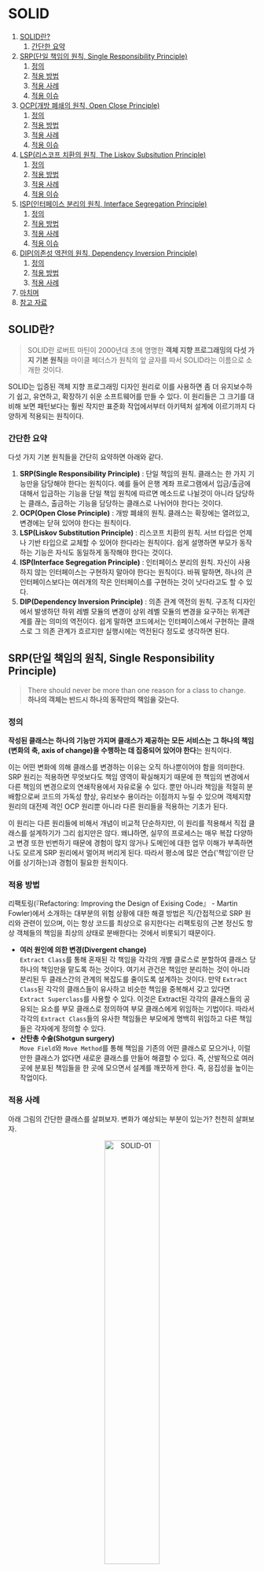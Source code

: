 # SOLID

1. [SOLID란?](#solid란)
   1. [간단한 요약](#간단한-요약)
2. [SRP(단일 책임의 원칙, Single Responsibility Principle)](#srp단일-책임의-원칙-single-responsibility-principle)
   1. [정의](#정의)
   2. [적용 방법](#적용-방법)
   3. [적용 사례](#적용-사례)
   4. [적용 이슈](#적용-이슈)
3. [OCP(개방 폐쇄의 원칙, Open Close Principle)](#ocp개방-폐쇄의-원칙-open-close-principle)
   1. [정의](#정의-1)
   2. [적용 방법](#적용-방법-1)
   3. [적용 사례](#적용-사례-1)
   4. [적용 이슈](#적용-이슈-1)
4. [LSP(리스코프 치환의 원칙, The Liskov Subsitution Principle)](#lsp리스코프-치환의-원칙-the-liskov-subsitution-principle)
   1. [정의](#정의-2)
   2. [적용 방법](#적용-방법-2)
   3. [적용 사례](#적용-사례-2)
   4. [적용 이슈](#적용-이슈-2)
5. [ISP(인터페이스 분리의 원칙, Interface Segregation Principle)](#isp인터페이스-분리의-원칙-interface-segregation-principle)
   1. [정의](#정의-3)
   2. [적용 방법](#적용-방법-3)
   3. [적용 사례](#적용-사례-3)
   4. [적용 이슈](#적용-이슈-3)
6. [DIP(의존성 역전의 원칙, Dependency Inversion Principle)](#dip의존성-역전의-원칙-dependency-inversion-principle)
   1. [정의](#정의-4)
   2. [적용 방법](#적용-방법-4)
   3. [적용 사례](#적용-사례-4)
7. [마치며](#마치며)
8. [참고 자료](#참고-자료)

## SOLID란?

> SOLID란 로버트 마틴이 2000년대 초에 명명한 **객체 지향 프로그래밍의 다섯 가지 기본 원칙**을 마이클 페더스가 원칙의 앞 글자를 따서 SOLID라는 이름으로 소개한 것이다.

SOLID는 입증된 객체 지향 프로그래밍 디자인 원리로 이를 사용하면 좀 더 유지보수하기 쉽고, 유연하고, 확장하기 쉬운 소프트웨어를 만들 수 있다. 이 원리들은 그 크기를 대비해 보면 패턴보다는 훨씬 작지만 표준화 작업에서부터 아키텍처 설계에 이르기까지 다양하게 적용되는 원칙이다.

### 간단한 요약

다섯 가지 기본 원칙들을 간단히 요약하면 아래와 같다.

1. **SRP(Single Responsibility Principle)** : 단일 책임의 원칙. 클래스는 한 가지 기능만을 담당해야 한다는 원칙이다. 예를 들어 은행 계좌 프로그램에서 입금/출금에 대해서 입금하는 기능을 단일 책임 원칙에 따르면 메소드로 나뉠것이 아니라 담당하는 클래스, 출금하는 기능을 담당하는 클래스로 나뉘어야 한다는 것이다.
2. **OCP(Open Close Principle)** : 개방 폐쇄의 원칙. 클래스는 확장에는 열려있고, 변경에는 닫혀 있어야 한다는 원칙이다.
3. **LSP(Liskov Substitution Principle)** : 리스코프 치환의 원칙. 서브 타입은 언제나 기반 타입으로 교체할 수 있어야 한다라는 원칙이다. 쉽게 설명하면 부모가 동작하는 기능은 자식도 동일하게 동작해야 한다는 것이다.
4. **ISP(Interface Segregation Principle)** : 인터페이스 분리의 원칙. 자신이 사용하지 않는 인터페이스는 구현하지 말아야 한다는 원칙이다. 바꿔 말하면, 하나의 큰 인터페이스보다는 여러개의 작은 인터페이스를 구현하는 것이 낫다라고도 할 수 있다.
5. **DIP(Dependency Inversion Principle)** : 의존 관계 역전의 원칙. 구조적 디자인에서 발생하던 하위 레벨 모듈의 변경이 상위 레벨 모듈의 변경을 요구하는 위계관계를 끊는 의미의 역전이다. 쉽게 말하면 코드에서는 인터페이스에서 구현하는 클래스로 그 의존 관계가 흐르지만 실행시에는 역전된다 정도로 생각하면 된다.

## SRP(단일 책임의 원칙, Single Responsibility Principle)

> There should never be more than one reason for a class to change.  
> **하나의 객체는 반드시 하나의 동작만의 책임을 갖는다.**

### 정의

**작성된 클래스는 하나의 기능만 가지며 클래스가 제공하는 모든 서비스는 그 하나의 책임(변화의 축, axis of change)을 수행하는 데 집중되어 있어야 한다**는 원칙이다.

이는 어떤 변화에 의해 클래스를 변경하는 이유는 오직 하나뿐이어야 함을 의미한다. SRP 원리는 적용하면 무엇보다도 책임 영역이 확실해지기 때문에 한 책임의 변경에서 다른 책임의 변경으로의 연쇄작용에서 자유로울 수 있다. 뿐만 아니라 책임을 적절히 분배함으로써 코드의 가독성 향상, 유리보수 용이라는 이점까지 누릴 수 있으며 객체지향 원리의 대전제 격인 OCP 원리뿐 아니라 다른 원리들을 적용하는 기초가 된다.

이 원리는 다른 원리들에 비해서 개념이 비교적 단순하지만, 이 원리를 적용해서 직접 클래스를 설계하기가 그리 쉽지만은 않다. 왜냐하면, 실무의 프로세스는 매우 복잡 다양하고 변경 또한 빈번하기 때문에 경험이 많지 않거나 도메인에 대한 업무 이해가 부족하면 나도 모르게 SRP 원리에서 멀어져 버리게 된다. 따라서 평소에 많은 연습('책임'이란 단어를 상기하는)과 경험이 필요한 원칙이다.

### 적용 방법

리팩토링(『Refactoring: Improving the Design of Exising Code』 - Martin Fowler)에서 소개하는 대부분의 위험 상황에 대한 해결 방법은 직/간접적으로 SRP 원리와 관련이 있으며, 이는 항상 코드를 최상으로 유지한다는 리팩토링의 근본 정신도 항상 객체들의 책임을 최상의 상태로 분배한다는 것에서 비롯되기 때문이다.

- **여러 원인에 의한 변경(Divergent change)**  
  `Extract Class`를 통해 혼재된 각 책임을 각각의 개별 클로스로 분할하여 클래스 당 하나의 책임만을 맡도록 하는 것이다. 여기서 관건은 책임만 분리하는 것이 아니라 분리된 두 클래스간의 관계의 복잡도를 줄이도록 설계하는 것이다. 만약 `Extract Class`된 각각의 클래스들이 유사하고 비슷한 책임을 중복해서 갖고 있다면 `Extract Superclass`를 사용할 수 있다. 이것은 Extract된 각각의 클래스들의 공유되는 요소를 부모 클래스로 정의하여 부모 클래스에게 위임하는 기법이다. 따라서 각각의 `Extract Class`들의 유사한 책임들은 부모에게 명백히 위임하고 다른 책임들은 각자에게 정의할 수 있다.
- **산탄총 수술(Shotgun surgery)**  
  `Move Field`와 `Move Method`를 통해 책임을 기존의 어떤 클래스로 모으거나, 이럴만한 클래스가 없다면 새로운 클래스를 만들어 해결할 수 있다. 즉, 산발적으로 여러 곳에 분포된 책임들을 한 곳에 모으면서 설계를 깨끗하게 한다. 즉, 응집성을 높이는 작업이다.

### 적용 사례

아래 그림의 간단한 클래스를 살펴보자. 변화가 예상되는 부분이 있는가? 천천히 살펴보자.

<center><img alt="SOLID-01" src="./images/SOLID-01.png" width="47%"/></center>

```java
class Guitar {
   private String serialNumber;
   private double price;
   private Maker maker;
   private Type type;
   private String model;
   private Wood topWood;
   private Wood backWood;
   private int stringNum;

   public Guitar(String serialNumber, double price, Maker maker, Type type, String model, Wood backWood, Wood topWood, int stringNum) {
      this.serialNumber = serialNumber;
      this.price = price;
      this.maker = maker;
      this.type = type;
      this.model = model;
      this.backWood = backWood;
      this.topWood = topWood;
      this.stringNum = stringNum;
   }

   ...
}
```

위 그림에서 보는 바와 같이 `serialNumber`는 변화 요소라 할 수 없고 단지 고유 정보라고 할 수 있다. 동종의 다른 클래스와 구분되는 정보라고 할 수 있겠다. 그리고 `price`와 `Maker`, `Type`, `model`, `backWood`, `stringNum` 등은 모두 특성 정보군으로 변경이 발생할 수 있는 부분이라 할 수 있고, 이 부분은 변화 요소로 예상된다. 따라서 특정 정보군에 변화가 발생하면 항상 해당 클래스를 수정해야 하는 부담이 발생하게 됨으로 이 부분이 SRP 적용의 대상이 된다.

<center><img alt="SOLID-02" src="./images/SOLID-02.png"/></center>

```java
class Guitar {
   private String serialNumber;
   private GuitarSpec spec;

   public Guitar(String serialNumber, GuitarSpec spec) {
      this.serialNumber = serialNumber;
      this.spec = spec;
   }

   ...
}

class GuitarSpec {
   private double price;
   private Maker maker;
   private Type type;
   private String model;
   private Wood topWood;
   private Wood backWood;
   private int stringNum;

   public Guitar(double price, Maker maker, Type type, String model, Wood backWood, Wood topWood, int stringNum) {
      this.price = price;
      this.maker = maker;
      this.type = type;
      this.model = model;
      this.backWood = backWood;
      this.topWood = topWood;
      this.stringNum = stringNum;
   }

   ...
}
```

위 그림의 다이어그램을 보면 변화가 예상되는 특성 정보군을 분리한 것을 확인할 수 있다. 따라서 특성 정보에 변경이 일어나면 `GuitarSpec` 클래스만 변경하면 된다. 훨씬 보기에도 좋아졌고 무엇보다도 변화에 의해 변경되는 부분을 한 곳에서 관리할 수 있게 되었다.

### 적용 이슈

클래스는 자신의 이름을 나타내는 일을 해야 한다. 올바른 클래스 이름은 해당 클래스의 책임을 나타낼 수 있는 게 가장 좋은 방법이다.

각 클래스는 하나의 개념을 나타내야 한다. 사용되지 않는 속성이 결정적 증거이다. 무조건 책임을 분리한다고 SRP가 적용되는 건 아니다. 각 개체간의 응집력이 있다면 병합이 순 작용의 수단이 되고, 결합력이 있다면 분리가 순 작용의 수단이 된다.

## OCP(개방 폐쇄의 원칙, Open Close Principle)

> You should be able to extend a classes behavior, without modifying it.  
> **객체의 확장은 개방적으로, 객체의 수정은 폐쇄적으로 대해야 한다.**

### 정의

버틀란트 메이어(Bertrand Meyer) 박사가 1998년 『객체지향 소프트웨어 설계』라는 책에서 정의한 내용으로, **소프트웨어의 구성요소(컴포넌트, 클래스, 모듈, 함수)는 확장에는 열려있고, 변경에는 닫혀있어야 한다**는 원리이다.

이것은 변경을 위한 비용은 가능한 줄이고 확장을 위한 비용은 가능한 극대화해야 한다는 의미로, 요구사항의 변경이나 추가사항이 발생하더라도, 기존 구성요소는 수정이 일어나지 않아야 하며, 기존 구성요소를 쉽게 확장해서 재사용할 수 있어야 한다는 뜻이다.

로버트 C. 마틴은 OCP는 관리가능하고 재사용 가능한 코드를 만드는 기반이며, OCP를 가능케 하는 중요 메커니즘은 추상화와 다형성이라고 설명하고 있다. OCP는 객체지향의 장점을 극대화하는 아주 중요한 원리라 할 수 있다.

### 적용 방법

1. 변경(확장)될 것과 변하지 않을 것을 엄격히 구분한다.
2. 이 두 모듈이 만나는 지점에 인터페이스를 정의한다.
3. 구현에 의존하기보다 정의한 인터페이스에 의존하도록 코드를 작성한다.

### 적용 사례

위에서도 보았던 간단한 클래스 다이어그램이다.

<center><img alt="SOLID-03" src="./images/SOLID-02.png"/></center>

별 문제가 없어 보인다. SRP 원리를 적용하여 `Guitar`에서 변경이 예쌍되는 부분을 뽑아 `GuitarSpec`이라는 새로운 클래스를 만들어 변화요소들을 하나로 모았다. 변화를 국소화 시킨것이다.

하지만 여기에서도 변경이 발생할 수 있다. 예를 들어 아래와 같이 `Guitar` 외에 바이올린이나 첼로, 비올라, 만돌린과 같은 다른 악기들도 다루어야 한다면 어떻게 될까? 그 해결책으로 만일 아래 그림과 같이 일일이 매번 새로운 악기들과 요소들을 만들어 간다면 어떻게 될까? 우리는 항상 변화를 염두해 두고 있어야 한다.

<center><img alt="SOLID-04" src="./images/SOLID-03.png"/></center>

```java
//기타
class Guitar {
   private String serialNumber;
   private GuitarSpec spec;

   public Guitar(String serialNumber, GuitarSpec spec) {
      this.serialNumber = serialNumber;
      this.spec = spec;
   }
}

class GuitarSpec {
   ...
}

//바이올린
class Violin {
   private String serialNumber;
   private ViolinSpec spec;

   public Violon(String serialNumber, ViolinSpec spec) {
      this.serialNumber = serialNumber;
      this.spec = spec;
   }
}

class ViolinSpec {
   ...
}

//이외의 여러 악기들
...
```

변화를 막을 수 있는 사람은 아무도 없다. 다만 변화에 적절히 대응할 뿐이다. 위와 같이 변화에 몸을 맡겨버린다면 엄청난 재앙이 두고두고 여러 개발자들을 괴롭힐 것이다. 그러면 앞서 설명한 OCP 원리를 이용하여 위와 같은 변화에 대응해 보도록 하자.

먼저, `Guitar`와 추가 될 다른 악기들을 추상화하는 작업이 필요하다. 여기서는 추가될 악기들의 공통 속성을 모두 담을 수 있는 `StringInstrument`라는 인터페이스를 생성하겠다. 앞으로는 `StringInstrumnet`가 이들을 대표하게 될 것이다. 아래 그림은 OCP 원리가 적용된 다이어그램과 소스를 나타낸다.

<center><img alt="그림1" src="./images/SOLID-04.png"/></center>

```java
//기타
class Guitar extends StringInstrument {
   private String serialNumber;
   private GuitarSpec spec;

   public Guitar(String serialNumber, GuitarSpec spec) {
      this.serialNumber = serialNumber;
      this.spec = spec;
   }
}

class GuitarSpec extends StringInstrumentSpec {
   ...
}

//바이올린
class Violin extends StringInstrument {
   private String serialNumber;
   private ViolinSpec spec;

   public Violon(String serialNumber, ViolinSpec spec) {
      this.serialNumber = serialNumber;
      this.spec = spec;
   }
}

class ViolinSpec extends StringInstrumentSpec {
   ...
}

//이외의 여러 악기들
...
```

새로운 악기가 추가되면서 변경이 발생하는 부분을 추상화하여 분리하였음을 확인할 수 있다. 이렇게 해서 코드의 수정을 최소화하여 결합도는 줄이고 응집도는 높이는 효과를 볼 수 있다.

### 적용 이슈

확장되는 것과 변경되지 않는 모듈을 분리하는 과정에서 크기 조절에 실패하면 오히려 관계가 더 복잡해질 수 있다. 설계자의 좋은 자질 중 하나는 이런 크기 조절과 같은 갈등 상황을 잘 포착하여 (아깝지만) 비장한 결단을 내릴 줄 아는 능력에 있다.

인터페이스는 가능하면 변경되어서는 안된다. 따라서 인터페이스를 정의할 때 여러 경우의 수에 대한 고려와 예측이 필요하다. 물론 과도한 예측은 불필요한 작업을 만들고, 보통 이 불필요한 작업의 양은 상당히 크기 마련이다. 따라서 설계자는 적절한 수준의 예측 능력이 필요한데, 설계자에게 필요한 또 하나의 자질을 예지력이다.

인터페이스 설계에서 적당한 추상화 레벨을 선택해야 한다. 우리는 추상화라는 개념에 '구체적이지 않은' 정도의 의미로 약간 느슨한 개념을 갖고 있다. 그래디 부치(Grady Booch)에 의하면 '추상화란 다른 모든 종류의 객체로부터 식별될 수 있는 객체의 본질적인 특징'이라고 정의하고 있다. 즉, 이 '행위'에 대한 본질적인 정의를 통해 인터페이스를 식별해야 한다.

## LSP(리스코프 치환의 원칙, The Liskov Subsitution Principle)

> Functions that use pointers or references to base classes must be able to use objects of derived classes without knowing it.  
> **부모 객체와 이를 상속한 자식 객체가 있을 때 부모 객체를 호출하는 동작에서 자식 객체가 부모 객체를 완전히 대체할 수 있다.**

### 정의

이 원칙은 5가지 원칙 중에서 쉽게 이해하기 어려운 원칙 중 하나로 LSP라는 이름에서는 도저히 원칙에 대한 내용을 도출할 수 없다. LSP를 한마디로 말하자면, "서브 타입은 언제나 기반 타입으로 교체할 수 있어야 한다."라고 할 수 있다. 즉, 서브 타입은 언제나 기반 타입과 호환될 수 있어야 한다. 달리 말하면 서브 타입은 기반 타입이 약속한 규약(`public` 인터페이스, 물론 메소드가 던지는 예외까지 포함된다.)을 지켜야 한다.

상속은 구현 상속(`extends` 관계)이든 인터페이스 상속(`implements` 관계)이든 궁극적으로는 다형성을 통한 확장성 획득을 목표로 한다. LSP 원리도 역시 서브 클래스가 확장에 대한 인터페이스를 준수해야 함을 의미한다. 다형성과 확장성을 극대화하려면 하위 클래스를 사용하는 것보다는 상위 클래스(인터페이스)를 사용하는 것이 더 좋다.

일반적으로 선언은 기반 클래스로, 구현은 구체 클래스로 대입하는 방법을 사용한다. 생성 시점에서 구체 클래스를 노출시키기 꺼려질 경우 생성 부분을 `Abstract Factory` 등의 패턴을 사용하여 유연성을 높일 수 있다. 상속을 통한 재사용은 기반 클래스와 서브 클래스 사이에 IS-A 관계가 있을 경우로만 제한되어야 한다. 그 외의 경우에는 합성(composition)을 이용한 재사용을 해야 한다.

상속은 다형성과 따로 생각할 수 없다. 그리고 다형성으로 인한 확장 효과를 얻기 위해서는 서브 클래스가 기반 클래스와 클라이언트 간의 규약(인터페이스)를 어겨서는 안된다. 결국 이 구조는 다형성을 통한 확장의 원리인 OCP를 제공하게 된다. 따라서 **LSP는 OCP를 구성하는 구조가 된다.**

객체지향 설계 원리는 이렇게 서로가 서로를 이용하기도 하고 포함하기도 하는 특징이 있다. LSP는 규약을 준수하는 상속 구조를 제공한다. LSP를 바탕으로 OCP는 확장하는 부분에 다형성을 제공해 변화에 열려있는 프로그램을 만들 수 있도록 한다.

### 적용 방법

1. 만약 두 객체가 동일한 작업을 한다면 둘을 하나의 클래스로 표현하고 이들을 구분할 수 있는 필드를 둔다.
2. 공통된 연산을 제공하지만, 상세 내용이 약간씩 다르다면 공통의 인터페이스를 만들고 이를 구현한다.(인터페이스 상속)
3. 공통된 연산이 없다면 완전히 별개인 2개의 클래스를 만든다.
4. 만약 두 객체가 현재 담당하는 작업에서 추가로 수행해야 할 작업이 있다면 구현 상속을 사용한다.

> 구현 상속이란?  
> 객체의 구체적인 동작(data)만 재사용할 수 있고 인터페이스는 물려받지 않는 상속으로, 멤버 함수를 호출할 수는 있지만 스스로 멤버 함수를 갖지는 않는 상속이다. 즉, 함수는 물려받지 않고 코드만 물려받는 상속을 구현 상속이라 한다.
>
> |      기법       | private 상속, 포함 | public 상속 | 순수 가상 함수 |
> | :-------------: | :----------------: | :---------: | :------------: |
> | 인터페이스 상속 |         X          |      O      |       O        |
> |    구현 상속    |         O          |      O      |       X        |
>
> - 참고 자료 - [구현상속, 인터페이스상속](https://skmagic.tistory.com/131)

### 적용 사례

대표적으로 컬렉션 프레임워크를 예로 들 수 있다.

```java
void f() {
   LinkedList list = new LinkedList();
   //···
   modify(list)
}

void modify(LinkedList list) {
   list.add(···);
   doSomethingWith(list);
}
```

`List`만 사용할 것이라고 이 코드도 문제는 없다. 하지만 만약 속도 개선을 위해 `HashSet`을 사용해야 하는 경우가 발생한다면 `LinkedList`를 다시 `HashSet`으로 어떻게 바꿔야 할까? `LinkedList`와 `HashSet`는 모두 `Collection` 인터페이스를 상속하고 있으므로 다음과 같이 작성하는 것이 바람직하다.

```java
void f() {
   Collection collection = new Collection();
   //···
   modify(collection)
}

void modify(Collection collection) {
   collection.add(···);
   doSomethingWith(collection);
}
```

이제 컬렉션 생성 부분만 고치면 마음대로 어떤 컬렉션 구현 클래스든 사용할 수 있다.

이 프로그램에서 LSP와 OCP 모두를 찾아볼 수 있는데, 우선 컬렉션 프레임워크가 LSP를 준수하지 않았다면 `Collection` 인터페이스를 통해 수행하는 범용 작업이 제대로 수행될 수 없다. 하지만 모두 LSP를 준수하기 때문에 이들을 제외한 모든 `Collection` 연산에서는 `modify()` 메소드가 잘 동작하게 된다. 그리고 이를 통해 `modify()`는 변화에 닫혀 있으면서, 컬렉션의 변경과 확장에는 열려 있는 구조(OCP)가 된다.

물론 `Collection`이 지원하지 않는 연산을 사용한다면 계층 구조를 한 단계 더 내려가야 한다. 그렇다 하더라도 `ArrayList`, `LinkedList`, `Vector` 대신 이들이 구현하고 있는 `List`를 사용하는 것이 현명한 방법이다.

### 적용 이슈

1. 혼동될 여지가 없고 트레이드-오프를 고려해 선택된 것이라면 그대로 둔다.
2. 다형성을 위한 상속 관계가 필요 없다면 Replace with Delegation을 한다. 상속은 깨지기 쉬운 기반 클래스 등을 지니고 있으므로 IS-A 관계가 성립되지 않는다. LSP를 지키기 어렵다면 상속 대신 합성(composition)을 사용하는 것이 좋다.
3. 상속 구조가 필요하다면 Extract Subclass, Push Down Feild, Push Down Method 등의 리팩토링 기법을 이용하여 LSP를 준수하는 상속 계층 구조를 구성한다.
4. IS-A 관계가 성립한다고 프로그램에서까지 그런것은 아니다. 관계 맺음은 이들의 역할과 서로간에 공유하는 연산의 유무, 그리고 연산이 어떻게 다른지를 종합적으로 검토해야 한다.
5. Design by Contract("서브 클래스에서는 기반 클래스의 사전 조건과 같거나 더 약한 수준에서 사전 조건을 대체할 수 있고, 기반 클래스의 사후 조건과 같거나 더 강한 수준에서 사후 조건을 대체할 수 있다.") 적용 : 기반 클래스를 서브 클래스로 치환 가능하게하려면 받아들이는 선조건에서 서브 클래스의 제약사항이 기반 클래스의 제약사항보다 느슨하거나 같아야 한다. 만약 제약조건이 더 강하다면 기반 클래스에서 실행되던 것이 서브 클래스의 강조건으로 인해 실행되지 않을수도 있기 때문이다. 반면 서브 클래스의 후조건은 같거나 더 강해야 하는데, 약하다면 기반 클래스의 후조건이 통과시키지 않는 상태를 통과시킬수도 있기 때문이다.

## ISP(인터페이스 분리의 원칙, Interface Segregation Principle)

> Client should not be forced to depend upon interfaces that they do not use.  
> **객체는 자신이 호출하지 않는 메소드에 의존하지 않아야 한다.**

### 정의

ISP 원리는 한 클래스는 자신이 사용하지 않는 인터페이스는 구현하지 말아야 한다는 원리이다. 즉, 어떤 클래스가 다른 클래스에 종속될 때에는 가능한 최소한의 인터페이스만을 사용해야 한다. ISP를 '**하나의 일반적인 인터페이스보다는, 여러 개의 구체적인 인터페이스가 낫다.**'라고 정의할 수도 있다.

만약 어떤 클래스를 이용하는 클라이언트가 여러 개고 이들이 해당 클래스의 특정 부분집합만을 이용한다면, 이들을 따로 인터페이스로 빼내어 클라이언트가 기대하는 메시지만을 전달할 수 있도록 한다. SRP가 클래스의 단일 책임을 강조한다면 ISP는 인터페이스의 단일 책임을 강조한다. 하지만 ISP는 어떤 클래스 혹은 인터페이스가 여러 책임이나 역할을 갖는 것을 인정한다. 이러한 경우 ISP가 사용되는데, SRP가 클래스 분리를 통해 변화로부터의 적응성을 획득하는 반면 ISP에서는 인터페이스 분리를 통해 같은 목표에 도달한다.

### 적용 방법

1. 클래스 인터페이스를 통한 분리
   - 클래스의 상속을 이용하여 인터페이스를 나눌 수 있다.  
     이와 같은 구조는 클라이언트에게 변화를 주지 않을뿐만 아니라 인터페이스르 분리하는 효과도 갖는다. 하지만 거의 모든 객체지향 언어에서는 상속을 이용한 확장은 상속받는 클래스의 성격을 디자인 시점에서 규정해버린다는 문제가 있다. 따라서 인터페이스를 상속받는 순간 인터페이스에 예속되어 제공하는 서비스의 성격이 제한된다.
2. 객체 인터페이스를 통한 분리
   - 위임(Delegation)을 이용하여 인터페이스를 나눌 수 있다.  
     위임이란, 특정 일의 책임을 다른 클래스나 메소드에게 맡기는 것을 말한다. 만약 다른 클래스의 기능을 사용해야 하지만 그 기능을 변경하기는 싫은 경우, 상속 대신 위임을 사용한다.

### 적용 사례

대표적으로 `Java Swing`의 `JTable`을 예로 들 수 있다.

`JTable` 클래스에는 굉장히 많은 메소드들이 있다. 컬럼을 추가하고 셀 에디터 리스너를 부착하는 등 여러 역할이 하나의 클래스 안에 혼재되어 있지만, `JTable`의 입장에서 본다면 모두 제공해야 하는 역할이다.

`JTable`은 ISP가 제안하는 방식으로 모든 인터페이스 분리를 통해 특정 역할만을 이용할 수 있도록 해준다. 즉, `Accessible`, `CellEditorListener`, `ListSelectionListener`, `Scrollable`, `TableColumnModelListener`, `TableModelListener` 등 여러 인터페이스 구현을 통해 서비스를 제공한다.

`JTable`은 자신을 이용하여 테이블을 만드는 객체, 즉 모든 서비스를 필요로 하는 객체에게는 기능 전부를 노출하지만, 이벤트 처리와 관련해서는 여러 리스너 인터페이스를 통해 해당 기능만 노출한다.

```java
import javax.swing.event.*;
import javax.swing.table.TableModel;

public class SimpleTableDemo ... implements TableModelListener {
   ...
   public SimpleTableDemo() {
      ...
      table.getModel().addTableModelListener(this);
      ...
   }

   //인터페이스를 통해 노출할 기능을 구현
   public void tableChanged(TableModelEvent e) {
      int row = e.getFirstRow();
      int column = e.getColumn();
      TableModel model = (TableModel) e.getSource();
      String columnName = model.getColumnName(column);
      Object data = model.getValueAt(row, column);

      //data를 활용한 작업 수행
      ...
   }
   ...
}
```

### 적용 이슈

1. 기구현된 클라이언트의 변경을 유발해서는 안된다.
2. 두 개 이상의 인터페이스가 공유하는 부분의 재사용성을 극대화한다.
3. 서로 다른 성격의 인터페이스를 명백히 분리한다.

## DIP(의존성 역전의 원칙, Dependency Inversion Principle)

> A. High level modules should not depend upon low level moudules. Both should depend upon abstractions.  
> B. Abstractions should not depend upon details. Details should depend upon abstractions.  
> **객체는 저수준 모듈보다 고수준 모듈에 의존해야 한다.**

### 정의

의존 관계의 역전(Dependency Inversion)이란 구조적 디자인에서 발생하던 하위 레벨 모듈의 변경이 상위 레벨 모듈의 변경을 요구하는 위계 관계를 끊는 의미의 역전이다. 실제 사용 관계는 바뀌지 않으며, 추상을 매개로 메시지를 주고받음으로써 관계를 최대한 느슨하게 만드는 원칙이다.

DIP의 키워드는 'IOC', '훅 메소드', '확장성'이다. 이 세가지 요소가 조합되어 복잡한 컴포넌트들의 관계를 단순화하고 컴포넌트 간의 커뮤니케이션을 효율적이게 한다.

> 훅 메소드란?  
> 슈퍼 클래스에서 디폴트 기능을 정의해두거나 비워뒀다가 서브 클래스에서 선택적으로 오버라이드 할 수 있도록 만들어둔 메소드를 훅(hook) 메소드라고 한다. 서브 클래스에서는 추상 메소드를 구현하거나, 훅 메소드를 오버라이드 하는 방법을 이용해 기능의 일부를 확장한다.

이를 위해 `Callee(피호출자)` 컴포넌트(예를 들어 프레임워크)는 `Caller(호출자)` 컴포넌트들이 등록할 수 있는 인터페이스를 제공한다. 따라서 자연스럽게 `Callee`는 `Caller`들의 컨테이너 역할이 된다.(JMS의 Topic 제공자, 스윙 컴포넌트, 배우 섭외 담당자들의 등록자들을 관리한다.) `Callee` 컴포넌트는 `Caller` 컴포넌트가 확장(구현)할, 그리고 IOC를 위한 훅 메소드 인터페이스를 정의한다. `Caller` 컴포넌트는 정의된 훅 메소드를 구현한다. 이로써 DIP를 위한 준비가 완료되고 이 상태에서 다음과 같은 시나리오가 전개된다.

1. `Caller`는 `Callee`에 자신을 등록한다.
2. `Callee`는 `Caller`에게 정보를 제공할 적당한 시점에 `Caller`의 훅 메소드를 호출한다.

바로 이 시점이 `Caller`와 `Callee`의 호출 관계가 역전되는 IOC 시점이다. DIP는 비동기적으로 커뮤니케이션이 이뤄져도 될(혹은 이뤄져야 할) 경우, 컴포넌트 간의 커뮤니케이션이 복잡할 경우, 컴포넌트 간의 커뮤니케이션이 비효율적인 경우(빈번하게 확인해야 하는 경우)에 사용된다.

DIP는 복잡하고 지난한 컴포넌트간의 커뮤니케이션 관계를 단순화하기 위한 원칙이다.

### 적용 방법

1. Layering  
   Grady Booch(『Object Solutions, Addison Wesly, 1996』 p54)는 "··· all well structured object-oriented architechtures have clearly-defined layers, with each layer providing some coherent set of services though a well-defined and controlled interface."라고 하였다. 즉, 잘 구조화된 객체지향 아키텍처들은 각 레이어마다 잘 정의되고 통제되는 인터페이스를 통한 긴밀한 서비스들의 집합을 제공하는 레이어들로 구성되어 있다. 이것은 단순히 레이어를 통한 구조화만을 뜻하는 것이 아닌 Transitive Dependenct가 발생했을 때 상위 레벨의 레이어가 하위 레벨의 레이어를 바로 의존하게 하는 것이 아니라 이 둘 사이에 존재하는 추상 레벨을 통해 의존해야 할 것을 말한다. 이를 통해서 상위 레벨의 모듈은 하위 레벨의 모듈로의 의존성에서 벗어나 그 자체로 재사용되고 확장성도 보장받을 수 있다. 이를 도식화하면 다음과 같다.

   ![SOLID-05](./images/SOLID-05.png)

### 적용 사례

1. 통신 프로그래밍 모델

   일반적으로 소켓 프로그램은 클라이언트가 서버에게 요청을 `send()`하고 서버로부터 결과를 `recv()`하며 서버의 서비스를 이용한다. 멀티스레드 프로그래밍에서 이 `send()` & `recv()`를 하게 되면 `recv()` 함수는 블럭되기 때문에 `revc()`하는 동안 스레드는 서버의 응답이 오기까지 대기한다. 따라서 서버로부터의 응답을 받기 위해 대기하는 동안 `recv()`를 호출한 스레드는 다른 작업을 할 수 없기 때문에 스레드 자원이 낭비된다.

   이 방식의 대안으로 제시되는 모델이 폴링(polling) 모델이다. 클라이언트 스레드는 서버에게 메시지를 보내고 `recv()`를 전담하는 스레드에게 `recv()`를 맡긴다. 그리고 이 스레드들은 다른 작업을 실행하면서 계속 일한다. 서버로부터 응답을 확인하고 싶은 시점에서 접수된 서버의 메시지를 가져온다. 따라서 클라이언트 스레드는 다른 일을 할 수 있는 기회비용을 얻는다. 하지만 폴링 모델에서 어느 순간 클라이언트 스레드는 서버의 응답을 확인해야 한다. 단지 자신이 원하는 시점에 서버의 응답을 확인하는 장점과 응답을 기다리는 시간에 다른 작업을 할 수 있는 기회를 확보할 뿐이다. 이 모델까지는 확실히 모든 통제가 클라이언트 스레드의 스케쥴 안에 있다. 그리고 동기적으로 (자신이 원하는 시점에) 서버의 응답을 확인할 수 있다.

   하지만 만약 서버의 응답이 예상보다 지연될 경우 클라이언트 스레드는 서버의 응답이 올 때까지 여러번 응답 큐를 확인하는 비용이 발생한다. 또한 서버의 응답을 확인하는 시점이 동기적이지 않아도 될 경우 더더욱 이 확인 작업은 지난해진다. 즉, 서버의 응답에 대한 처리가 비동기적이어도 될 때, 그리고 클라이언트 스레드가 서버의 응답을 확인하는 시도가 여러번 발생할 때 폴링 모델도 오버헤드가 발생하게 된다.

   이 때가 DIP를 적용하기 적당한 시점이다. 클라이언트 스레드는 메시지를 `send()`한 후에 `recv()`하는 대신 서버의 응답을 처리하는 훅 메소드를 등록한다.

   > 구조적 프로그램에서는 함수 포인터를 등록하지만, 객체지향 세계에서의 트랜드는 커멘드 오브젝트를 등록한다.(GoF의 커멘드 패턴 참조)
   >
   > `recv()`를 담당하는 스레드는 서버로부터 응답을 접수하면 대응하는 훅 메소드를 찾아 훅 메소드를 실행한다. 즉, `recv()` 스레드는 서버의 응답 접수와 훅 메소드 실행을 담당한다. 이 모델은 비동기 소켓 모델로서 DIP의 원칙을 그대로 따르고 있다.

   클라이언트 스레드들은 헐리우드 원칙에서의 배우로, receive 스레드는 영화기획사 담당자로 생각해보자. 비동기 모델에서 얻을 수 있는 장점은 아래와 같다.

   - 클라이언트 스레드의 잦은 응답 확인을 제거할 수 있다.
   - 클라이언트 스레드는 응답을 확인하는 작업에서 자유로워지므로 다른 작업을 할 수 있는 기회비용을 확보할 수 있다.

   물론, 이 과정은 비동기적으로 이뤄져도 괜찮은 상황에 한해서이다. 무엇보다 중요한 것은 이런 구조의 바탕에는 통제권이 클라이언트 스레드의 커멘드 오브젝트로 역전되는 IOC가 전제된다. DIP를 적용할 때 기대할 수 있는 장점은 상술한 두 가지 장점을 그대로 확보하는데 있는데, 바로 퍼포먼스를 높이고 요청에 대한 응답으로부터 관심을 제거하여 클라이언트의 역할으 단순화하는데 있다.

2. 이벤트 드리븐, 콜백, 그리고 JMS 모델

   자바 API는 언제나 소프트웨어 설계의 좋은 모델이 된다. 또한 자바 스윙의 이벤트 모델에도 DIP의 원리가 녹아있다. 자바 스윙 컴포넌트는 이벤트를 처리할 `java.awt.event.ActionListener`를 등록(`addActionListener()`)한다. 이 스윙 컴포넌트에 이벤트가 발생하면 등록된 `ActionListener`의 훅 메소드인 `actionPerformed()`를 후킹한다. 스윙 컴포넌트에는 복수 개의 이벤트가 발생할수 있기 때문에 복수 개의 `ActionListener`를 등록할 수 있다. 이와 유사한 구조로 더 일반화된 Observer & Observable 인터페이스(자바에서 지원하는 내장 옵저버 패턴)도 있다. 더 나아가서 분산 시스템에서도 똑같은 구조가 적용된다.

   서버와 클라이언트 간의 통신에 있어서 클라이언트는 서버에 자신의 원격 객체 레퍼런스를 등록한다. 서버는 자신의 작업을 진행하면서 원격 객체 레퍼런스를 통해 그때그때 필요한 정보를 클라이언트에게 제공한다. 이 구조를 위해서 클라이언트의 콜백(`callback`) 메소드가 미리 정의되어 있어야 한다. 콜백 메소드는 서버가 비동기적으로 클라이언트에게 정보를 전달하는 훅 메소드가 된다. 따라서 콜백의 구조는 원격지에서 후킹이 제공되는 형태를 갖는다.

   이와 같은 구조는 비동기적인 분산 후킹(콜백) 구조를 형성할 때 사용된다. 가령 서버에게 장시간의 작업들을 할당하고 클라이언트가 각 작업의 결과에 대한 중간 보고를 비동기적으로 받고 싶을 때 유용하다. 클라이언트의 호출이 비동기적이기 때문에 서버의 작업을 할당한 다음 클라이언트는 다시 자신의 작업이 진행된다. 따라서 앞서 예시로 든 소켓의 비동기 모델에서 `recv()` 스레드가 서버의 역할로 전이된 형태를 갖는다. JMS의 토픽 모델은 좀 더 다양한 구조를 갖는다.

   > JMS의 토픽 모델은 전통적인 MOM(메시지 지향 미들웨어, Message-Oriented Middleware : 분산 응용 프로그램 간에 메시지를 송수신하여 데이터 통신 및 교환을 가능케 함.) 아키텍처에서 Publish/Subscribe 메시징 모델로 알려져 있다.

   이 모델은 멀티캐스팅 같은 그룹 메시징을 제공할 때 유용한데, 가령 주식정보 시스템을 예로 들었을 때 주식정보 제공자는 가입한 모든 클라이언트에게 현재 증시정보를 멀티캐스팅한다. 이 때 주식정보 제공자는 Publisher가 되고 클라이언트 프로그램은 Subscriber가 된다. 참고로 이 모델의 장점은 클라이언트/서버에서 메시지 기반으로 패러다임이 바뀐다는 것이다.

   기존의 클라이언트/시버 모델의 경우 서버는 클라이언트들을 상대한다. 따라서 클라이언트의 위치 정보와 인터페이스 등을 알아야 했다. Publish/Subscribe 모델에서는 이 클라이언트와 서버 간의 상호의존도가 제거되며, 이제부터 서버는 각종 클라이언트들에게 메시지를 보내는 것이 아니라 그냥 '주식정보'라는 메시지를 보내면 될 뿐이다. 즉, 어떤 클라이언트들이 얼마나 접속되어 있는지, 각 클라이언트들의 위치와 인터페이스는 어떤지 드으이 여부와 같은 클라이언트 정보는 관심 대상에서 제외되고 (주식 정보라는) 메시지에 관심을 집중하게 된다. 이 패러다임은 클라이언트가 몇 개 접속되어 있는지 혹은 아예 없든지, 클라이언트의 상태나 위치가 어떤지에 관심 없지 그룹 메시징 제공자에게 메시지를 보내기만 하면 될 뿐이다. 이 모델에서 Subscriber들은 Topic 제공자에게 자신을 등록한다. Publisher가 Topic 제공자에게 메시지를 전송하면 JMS Topic 제공자는 등록된 Subscriber들에게 메시지를 멀티캐스팅한다. 이 때 메시지 멀티캐스팅을 하기 위해 등록된 각 Subscriber들의 `onMessage()`를 호출하게 된다.

## 마치며

객체지향 원칙과 사고방식이 중요하다는 건 분명한 사실이다. 그러나 이것보다 고객의 요구사항대로 동작하는 것이 더 중요하다. 아무리 객체지향 원칙을 적용하고 멋진 패턴을 사용하여 확장성이 뛰어나고, 유연하게 설계까 되었다고 한들 오작동하거나 동작하지 않는 프로그램이라면 의미가 없는 일이다. 객체지향 원칙은 반드시 '고객의 만족'을 충족한다는 전재 하에 적용되어야 한다.

1. 여러분의 소프트웨어가 고객이 원하는 기능을 갖도록 하세요.
2. 객체지향 기본원리를 적용해서 소프트웨어를 유연하게 하세요.
3. 유지보수와 재사용이 쉬운 디자인이 되도록 노력하세요.

(헤드퍼스트 OOA&D 中)

## 참고 자료

- [객체지향 개발 5대 원리: SOLID](https://www.nextree.co.kr/p6960/)
- [2018년 하반기 'ㅈ' 기업 개발자 면접 후기](https://gurumee92.tistory.com/95)
- [[Java] 객체지향 설계 5원칙 - SOLID란 무엇일까?](https://devlog-wjdrbs96.tistory.com/380)
- [객체지향 5원칙 : SOLID](https://jaeyeong951.medium.com/%EA%B0%9D%EC%B2%B4%EC%A7%80%ED%96%A5-5%EC%9B%90%EC%B9%99-solid-ac7d4d660f4d)
- [𝝅번째 알파카의 개발 낙서장(SOLID 게시글들)](https://blog.itcode.dev/posts?category=CS)
